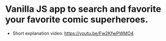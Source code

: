 # Vanilla JS app to search and favorite your favorite comic superheroes.

- Short explanation video: https://youtu.be/Fw2KfwPWMO4
